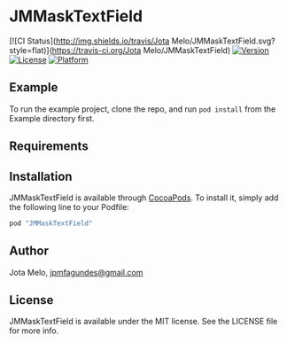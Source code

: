 # JMMaskTextField

[![CI Status](http://img.shields.io/travis/Jota Melo/JMMaskTextField.svg?style=flat)](https://travis-ci.org/Jota Melo/JMMaskTextField)
[![Version](https://img.shields.io/cocoapods/v/JMMaskTextField.svg?style=flat)](http://cocoapods.org/pods/JMMaskTextField)
[![License](https://img.shields.io/cocoapods/l/JMMaskTextField.svg?style=flat)](http://cocoapods.org/pods/JMMaskTextField)
[![Platform](https://img.shields.io/cocoapods/p/JMMaskTextField.svg?style=flat)](http://cocoapods.org/pods/JMMaskTextField)

## Example

To run the example project, clone the repo, and run `pod install` from the Example directory first.

## Requirements

## Installation

JMMaskTextField is available through [CocoaPods](http://cocoapods.org). To install
it, simply add the following line to your Podfile:

```ruby
pod "JMMaskTextField"
```

## Author

Jota Melo, jpmfagundes@gmail.com

## License

JMMaskTextField is available under the MIT license. See the LICENSE file for more info.
